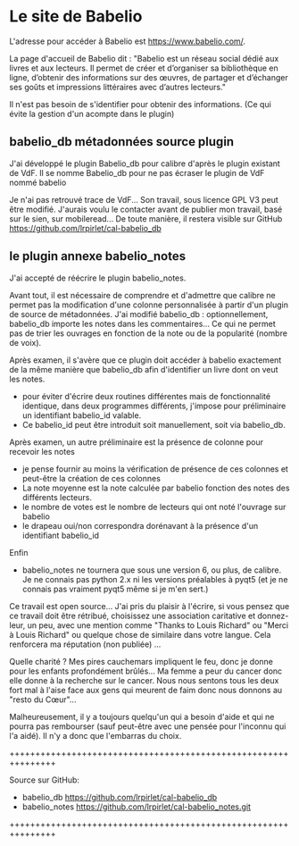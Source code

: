 ﻿# Le site de Babelio

L'adresse pour accéder à Babelio est <https://www.babelio.com/>.

La page d'accueil de Babelio dit : "Babelio est un réseau social dédié aux livres et aux lecteurs.
Il permet de créer et d’organiser sa bibliothèque en ligne, d’obtenir des informations sur des œuvres, de partager et d’échanger ses goûts et impressions littéraires avec d’autres lecteurs."

Il n'est pas besoin de s'identifier pour obtenir des informations. (Ce qui évite la gestion d'un acompte dans le plugin)

## babelio_db métadonnées source plugin

J'ai développé le plugin Babelio_db pour calibre d'après le plugin existant de VdF.
Il se nomme Babelio_db pour ne pas écraser le plugin de VdF nommé babelio

Je n'ai pas retrouvé trace de VdF... Son travail, sous licence GPL V3 peut être modifié.
J'aurais voulu le contacter avant de publier mon travail, basé sur le sien, sur mobileread...
De toute manière, il restera visible sur GitHub <https://github.com/lrpirlet/cal-babelio_db>

## le plugin annexe babelio_notes

J'ai accepté de réécrire le plugin babelio_notes.

Avant tout, il est nécessaire de comprendre et d'admettre que calibre ne permet pas la modification d'une colonne personnalisée à partir d'un plugin de source de métadonnées. J'ai modifié babelio_db : optionnellement, babelio_db importe les notes dans les commentaires... Ce qui ne permet pas de trier les ouvrages en fonction de la note ou de la popularité (nombre de voix).

Après examen, il s'avère que ce plugin doit accéder à babelio exactement de la même manière que babelio_db afin d'identifier un livre dont on veut les notes.

- pour éviter d'écrire deux routines différentes mais de fonctionnalité identique, dans deux programmes différents, j'impose pour préliminaire un identifiant babelio_id valable.
- Ce babelio_id peut être introduit soit manuellement, soit via babelio_db.

Après examen, un autre préliminaire est la présence de colonne pour recevoir les notes

- je pense fournir au moins la vérification de présence de ces colonnes et peut-être la création de ces colonnes
- La note moyenne est la note calculée par babelio fonction des notes des différents lecteurs.
- le nombre de votes est le nombre de lecteurs qui ont noté l'ouvrage sur babelio
- le drapeau oui/non correspondra dorénavant à la présence d'un identifiant babelio_id

Enfin

- babelio_notes ne tournera que sous une version 6, ou plus, de calibre. Je ne connais pas python 2.x ni les versions préalables à pyqt5 (et je ne connais pas vraiment pyqt5 même si je m'en sert.)

Ce travail est open source... J'ai pris du plaisir à l'écrire, si vous pensez que ce travail doit être rétribué, choisissez une association caritative et donnez-leur, un peu, avec une mention comme "Thanks to Louis Richard" ou "Merci à Louis Richard" ou quelque chose de similaire dans votre langue. Cela renforcera ma réputation (non publiée) ...

Quelle charité ? Mes pires cauchemars impliquent le feu, donc je donne pour les enfants profondément brûlés... Ma femme a peur du cancer donc elle donne à la recherche sur le cancer. Nous nous sentons tous les deux fort mal à l'aise face aux gens qui meurent de faim donc nous donnons au "resto du Cœur"...

Malheureusement, il y a toujours quelqu'un qui a besoin d'aide et qui ne pourra pas rembourser (sauf peut-être avec une pensée pour l'inconnu qui l'a aidé). Il n'y a donc que l'embarras du choix.

+++++++++++++++++++++++++++++++++++++++++++++++++++++++++++++++

Source sur GitHub:

- babelio_db    <https://github.com/lrpirlet/cal-babelio_db>
- babelio_notes <https://github.com/lrpirlet/cal-babelio_notes.git>

+++++++++++++++++++++++++++++++++++++++++++++++++++++++++++++++
